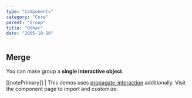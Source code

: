 ```yaml
---
type: "Components"
category: "Core"
parent: "Group"
title: "Other"
date: "2005-10-10"
---
```


## Merge

You can make group a **single interactive object**.

[[notePrimary]]
| This demos uses [propagate-interaction](/components/addons/propagate-interaction) additionally. Visit the component page to import and customize.

<demo>
  <demovanilla src="vanilla/components/core/group/merge">
  </demovanilla>
</demo>

<demo>
  <demovanilla src="vanilla/components/core/group/merge-vertical">
  </demovanilla>
</demo>
